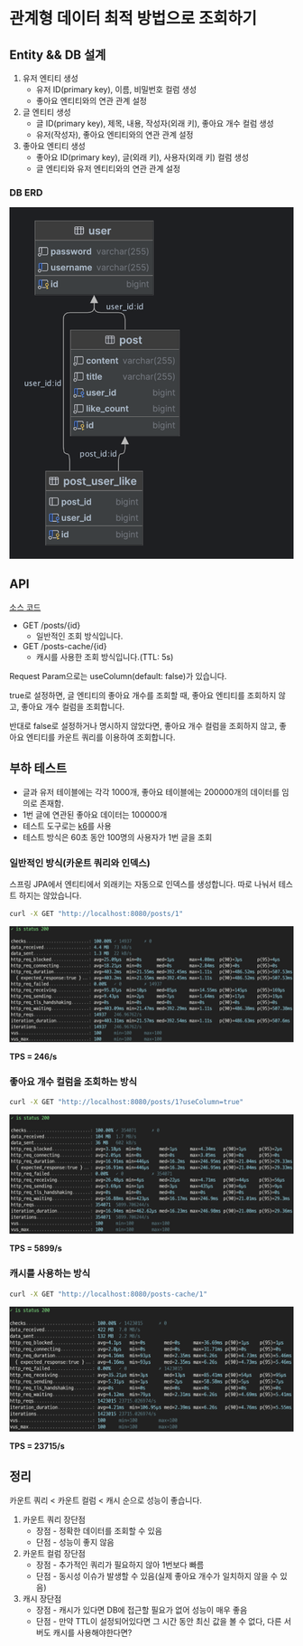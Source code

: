 # 관계형 데이터 최적 방법으로 조회하기

## Entity && DB 설계

1. 유저 엔티티 생성
    * 유저 ID(primary key), 이름, 비밀번호 컬럼 생성
    * 좋아요 엔티티와의 연관 관계 설정
2. 글 엔티티 생성
    * 글 ID(primary key), 제목, 내용, 작성자(외래 키), 좋아요 개수 컬럼 생성
    * 유저(작성자), 좋아요 엔티티와의 연관 관계 설정
3. 좋아요 엔티티 생성
    * 좋아요 ID(primary key), 글(외래 키), 사용자(외래 키) 컬럼 생성
    * 글 엔티티와 유저 엔티티와의 연관 관계 설정

### DB ERD

![erd](images/erd.png)

## API

[소스 코드](api)

* GET /posts/{id}
    * 일반적인 조회 방식입니다.
* GET /posts-cache/{id}
    * 캐시를 사용한 조회 방식입니다.(TTL: 5s)

Request Param으로는 useColumn(default: false)가 있습니다.

true로 설정하면, 글 엔티티의 좋아요 개수를 조회할 때, 좋아요 엔티티를 조회하지 않고, 좋아요 개수 컬럼을 조회합니다.

반대로 false로 설정하거나 명시하지 않았다면, 좋아요 개수 컬럼을 조회하지 않고, 좋아요 엔티티를 카운트 쿼리를 이용하여 조회합니다.

## 부하 테스트

* 글과 유저 테이블에는 각각 1000개, 좋아요 테이블에는 200000개의 데이터를 임의로 존재함.
* 1번 글에 연관된 좋아요 데이터는 100000개
* 테스트 도구로는 [k6](https://github.com/grafana/k6)를 사용
* 테스트 방식은 60초 동안 100명의 사용자가 1번 글을 조회

### 일반적인 방식(카운트 쿼리와 인덱스)

스프링 JPA에서 엔티티에서 외래키는 자동으로 인덱스를 생성합니다. 따로 나눠서 테스트 하지는 않았습니다.


```bash
curl -X GET "http://localhost:8080/posts/1"
```

![one](images/1.%20%EC%B9%B4%EC%9A%B4%ED%8A%B8%EC%BF%BC%EB%A6%AC%20%2B%20%EC%9D%B8%EB%8D%B1%EC%8A%A4.png)

**TPS = 246/s**

### 좋아요 개수 컬럼을 조회하는 방식

```bash
curl -X GET "http://localhost:8080/posts/1?useColumn=true"
```

![two](images/2.%20%EC%B9%B4%EC%9A%B4%ED%8A%B8%20%EC%BB%AC%EB%9F%BC.png)

**TPS = 5899/s**

### 캐시를 사용하는 방식

```bash
curl -X GET "http://localhost:8080/posts-cache/1"
```

![three](images/3.%20%EC%BA%90%EC%8B%9C.png)

**TPS = 23715/s**

## 정리

카운트 쿼리 < 카운트 컬럼 < 캐시 순으로 성능이 좋습니다.

1. 카운트 쿼리 장단점
    * 장점 - 정확한 데이터를 조회할 수 있음
    * 단점 - 성능이 좋지 않음
2. 카운트 컬럼 장단점
    * 장점 - 추가적인 쿼리가 필요하지 않아 1번보다 빠름
    * 단점 - 동시성 이슈가 발생할 수 있음(실제 좋아요 개수가 일치하지 않을 수 있음)
3. 캐시 장단점
    * 장점 - 캐시가 있다면 DB에 접근할 필요가 없어 성능이 매우 좋음
    * 단점 - 만약 TTL이 설정되어있다면 그 시간 동안 최신 값을 볼 수 없다, 다른 서버도 캐시를 사용해야한다면?